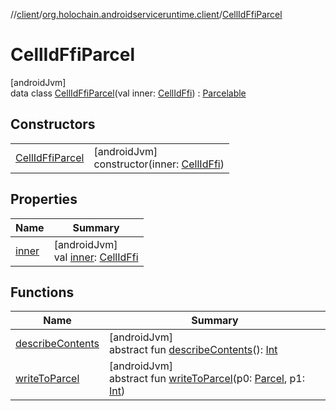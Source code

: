 //[client](../../../index.md)/[org.holochain.androidserviceruntime.client](../index.md)/[CellIdFfiParcel](index.md)

# CellIdFfiParcel

[androidJvm]\
data class [CellIdFfiParcel](index.md)(val inner: [CellIdFfi](../-cell-id-ffi/index.md)) : [Parcelable](https://developer.android.com/reference/kotlin/android/os/Parcelable.html)

## Constructors

| | |
|---|---|
| [CellIdFfiParcel](-cell-id-ffi-parcel.md) | [androidJvm]<br>constructor(inner: [CellIdFfi](../-cell-id-ffi/index.md)) |

## Properties

| Name | Summary |
|---|---|
| [inner](inner.md) | [androidJvm]<br>val [inner](inner.md): [CellIdFfi](../-cell-id-ffi/index.md) |

## Functions

| Name | Summary |
|---|---|
| [describeContents](../-app-binder-unauthorized-exception-parcel/index.md#-1578325224%2FFunctions%2F275946699) | [androidJvm]<br>abstract fun [describeContents](../-app-binder-unauthorized-exception-parcel/index.md#-1578325224%2FFunctions%2F275946699)(): [Int](https://kotlinlang.org/api/core/kotlin-stdlib/kotlin/-int/index.html) |
| [writeToParcel](../-app-binder-unauthorized-exception-parcel/index.md#-1754457655%2FFunctions%2F275946699) | [androidJvm]<br>abstract fun [writeToParcel](../-app-binder-unauthorized-exception-parcel/index.md#-1754457655%2FFunctions%2F275946699)(p0: [Parcel](https://developer.android.com/reference/kotlin/android/os/Parcel.html), p1: [Int](https://kotlinlang.org/api/core/kotlin-stdlib/kotlin/-int/index.html)) |